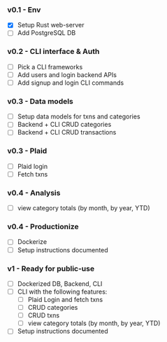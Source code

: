 ### v0.1 - Env
- [x] Setup Rust web-server 
- [ ] Add PostgreSQL DB

### v0.2 - CLI interface & Auth
- [ ] Pick a CLI frameworks
- [ ] Add users and login backend APIs
- [ ] Add signup and login CLI commands

### v0.3 - Data models
- [ ] Setup data models for txns and categories
- [ ] Backend + CLI CRUD categories
- [ ] Backend + CLI CRUD transactions

### v0.3 - Plaid
- [ ] Plaid login
- [ ] Fetch txns

### v0.4 - Analysis
- [ ] view category totals (by month, by year, YTD)

### v0.4 - Productionize
- [ ] Dockerize
- [ ] Setup instructions documented

### v1 - Ready for public-use
- [ ] Dockerized DB, Backend, CLI
- [ ] CLI with the following features:
  - [ ] Plaid Login and fetch txns
  - [ ] CRUD categories
  - [ ] CRUD txns
  - [ ] view category totals (by month, by year, YTD)
- [ ] Setup instructions documented